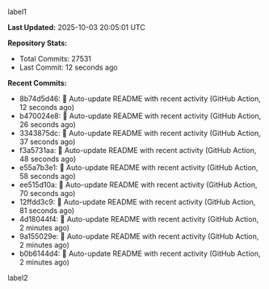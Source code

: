 
label1 
<!-- ACTIVITY_START -->
**Last Updated:** 2025-10-03 20:05:01 UTC

**Repository Stats:**
- Total Commits: 27531
- Last Commit: 12 seconds ago

**Recent Commits:**
- 8b74d5d46: 🤖 Auto-update README with recent activity (GitHub Action, 12 seconds ago)
- b470024e8: 🤖 Auto-update README with recent activity (GitHub Action, 26 seconds ago)
- 3343875dc: 🤖 Auto-update README with recent activity (GitHub Action, 37 seconds ago)
- f3a5731aa: 🤖 Auto-update README with recent activity (GitHub Action, 48 seconds ago)
- e55a7b3e1: 🤖 Auto-update README with recent activity (GitHub Action, 58 seconds ago)
- ee515d10a: 🤖 Auto-update README with recent activity (GitHub Action, 70 seconds ago)
- 12ffdd3c9: 🤖 Auto-update README with recent activity (GitHub Action, 81 seconds ago)
- 4d18044f4: 🤖 Auto-update README with recent activity (GitHub Action, 2 minutes ago)
- 9a155029e: 🤖 Auto-update README with recent activity (GitHub Action, 2 minutes ago)
- b0b6144d4: 🤖 Auto-update README with recent activity (GitHub Action, 2 minutes ago)
<!-- ACTIVITY_END -->

label2
